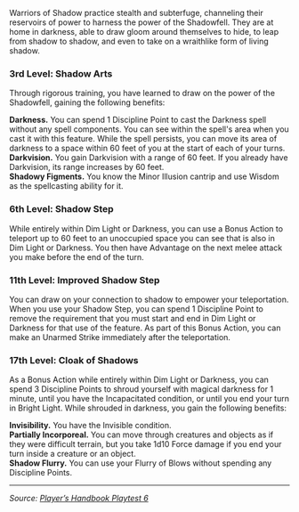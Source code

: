 Warriors of Shadow practice stealth and subterfuge, channeling their reservoirs of power to harness the power of the Shadowfell. They are at home in darkness, able to draw gloom around themselves to hide, to leap from shadow to shadow, and even to take on a wraithlike form of living shadow.

### 3rd Level: Shadow Arts

Through rigorous training, you have learned to draw on the power of the Shadowfell, gaining the following benefits:

**Darkness.** You can spend 1 Discipline Point to cast the Darkness spell without any spell components. You can see within the spell's area when you cast it with this feature. While the spell persists, you can move its area of darkness to a space within 60 feet of you at the start of each of your turns.  
**Darkvision.** You gain Darkvision with a range of 60 feet. If you already have Darkvision, its range increases by 60 feet.  
**Shadowy Figments.** You know the Minor Illusion cantrip and use Wisdom as the spellcasting ability for it.

### 6th Level: Shadow Step

While entirely within Dim Light or Darkness, you can use a Bonus Action to teleport up to 60 feet to an unoccupied space you can see that is also in Dim Light or Darkness. You then have Advantage on the next melee attack you make before the end of the turn.

### 11th Level: Improved Shadow Step

You can draw on your connection to shadow to empower your teleportation. When you use your Shadow Step, you can spend 1 Discipline Point to remove the requirement that you must start and end in Dim Light or Darkness for that use of the feature. As part of this Bonus Action, you can make an Unarmed Strike immediately after the teleportation.

### 17th Level: Cloak of Shadows

As a Bonus Action while entirely within Dim Light or Darkness, you can spend 3 Discipline Points to shroud yourself with magical darkness for 1 minute, until you have the Incapacitated condition, or until you end your turn in Bright Light. While shrouded in darkness, you gain the following benefits:

**Invisibility.** You have the Invisible condition.  
**Partially Incorporeal.** You can move through creatures and objects as if they were difficult terrain, but you take 1d10 Force damage if you end your turn inside a creature or an object.  
**Shadow Flurry.** You can use your Flurry of Blows without spending any Discipline Points.

----

_Source: [Player’s Handbook Playtest 6](https://www.dndbeyond.com/sources/ua/ph-playtest-6)_
